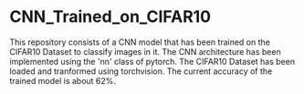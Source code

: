 # CNN_Trained_on_CIFAR10
This repository consists of a CNN model that has been trained on the CIFAR10 Dataset to classify images in it.
The CNN architecture has been implemented using the 'nn' class of pytorch.
The CIFAR10 Dataset has been loaded and tranformed using torchvision.
The current accuracy of the trained model is about 62%.
